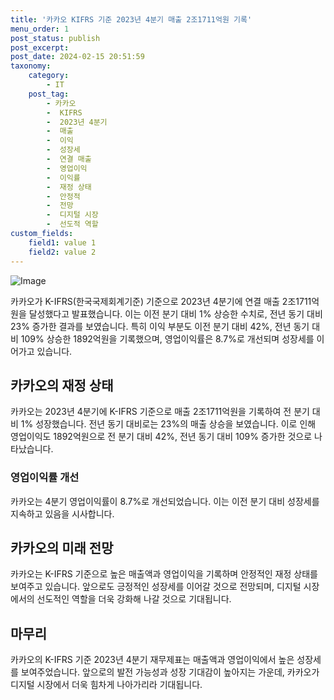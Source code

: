 ```yaml
---
title: '카카오 KIFRS 기준 2023년 4분기 매출 2조1711억원 기록'
menu_order: 1
post_status: publish
post_excerpt: 
post_date: 2024-02-15 20:51:59
taxonomy:
    category:
        - IT
    post_tag:
        - 카카오
        -  KIFRS
        -  2023년 4분기
        -  매출
        -  이익
        -  성장세
        -  연결 매출
        -  영업이익
        -  이익률
        -  재정 상태
        -  안정적
        -  전망
        -  디지털 시장
        -  선도적 역할
custom_fields:
    field1: value 1
    field2: value 2
---
```


![Image](https://imgnews.pstatic.net/image/366/2024/02/15/0000970445_001_20240215080501370.jpg?type=w647)

카카오가 K-IFRS(한국국제회계기준) 기준으로 2023년 4분기에 연결 매출 2조1711억원을 달성했다고 발표했습니다. 이는 이전 분기 대비 1% 상승한 수치로, 전년 동기 대비 23% 증가한 결과를 보였습니다. 특히 이익 부분도 이전 분기 대비 42%, 전년 동기 대비 109% 상승한 1892억원을 기록했으며, 영업이익률은 8.7%로 개선되며 성장세를 이어가고 있습니다.
## 카카오의 재정 상태
카카오는 2023년 4분기에 K-IFRS 기준으로 매출 2조1711억원을 기록하여 전 분기 대비 1% 성장했습니다. 전년 동기 대비로는 23%의 매출 상승을 보였습니다. 이로 인해 영업이익도 1892억원으로 전 분기 대비 42%, 전년 동기 대비 109% 증가한 것으로 나타났습니다.
### 영업이익률 개선
카카오는 4분기 영업이익률이 8.7%로 개선되었습니다. 이는 이전 분기 대비 성장세를 지속하고 있음을 시사합니다.
## 카카오의 미래 전망
카카오는 K-IFRS 기준으로 높은 매출액과 영업이익을 기록하며 안정적인 재정 상태를 보여주고 있습니다. 앞으로도 긍정적인 성장세를 이어갈 것으로 전망되며, 디지털 시장에서의 선도적인 역할을 더욱 강화해 나갈 것으로 기대됩니다.
## 마무리
카카오의 K-IFRS 기준 2023년 4분기 재무제표는 매출액과 영업이익에서 높은 성장세를 보여주었습니다. 앞으로의 발전 가능성과 성장 기대감이 높아지는 가운데, 카카오가 디지털 시장에서 더욱 힘차게 나아가리라 기대됩니다.
